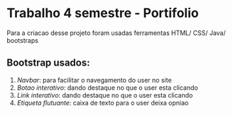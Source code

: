 # Trabalho 4 semestre - Portifolio
Para a criacao desse projeto foram usadas ferramentas HTML/ CSS/ Java/ bootstraps

## Bootstrap usados:
1. *Navbar*: para facilitar o navegamento do user no site
2. *Botao interativo*: dando destaque no que o user esta clicando
3. *Link interativo*: dando destaque no que o user esta clicando
4. *Etiqueta flutuante*: caixa de texto para o user deixa opniao
   
